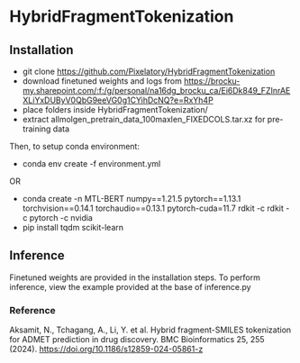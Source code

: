 # HybridFragmentTokenization

## Installation

- git clone https://github.com/Pixelatory/HybridFragmentTokenization
- download finetuned weights and logs from https://brocku-my.sharepoint.com/:f:/g/personal/na16dg_brocku_ca/Ei6Dk849_FZInrAEXLiYxDUByV0QbG9eeVG0g1CYihDcNQ?e=RxYh4P
- place folders inside HybridFragmentTokenization/
- extract allmolgen_pretrain_data_100maxlen_FIXEDCOLS.tar.xz for pre-training data

Then, to setup conda environment:

- conda env create -f environment.yml

OR

- conda create -n MTL-BERT numpy==1.21.5 pytorch==1.13.1 torchvision==0.14.1 torchaudio==0.13.1 pytorch-cuda=11.7 rdkit -c rdkit -c pytorch -c nvidia
- pip install tqdm scikit-learn

## Inference

Finetuned weights are provided in the installation steps. To perform inference, view the example provided at the base of inference.py

### Reference

Aksamit, N., Tchagang, A., Li, Y. et al. Hybrid fragment-SMILES tokenization for ADMET prediction in drug discovery. BMC Bioinformatics 25, 255 (2024). https://doi.org/10.1186/s12859-024-05861-z

